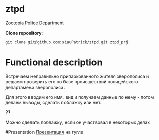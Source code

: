 # ztpd
Zootopia Police Department

**Clone repository**:
```shel
git clone git@github.com:siauPatrick/ztpd.git ztpd_prj
```

# Functional description
Встречаем неправильно припаркованного жителя зверополиса и решаем проверить его 
по базе происшествий полицейского департамена зверополиса.

Для этого вводим его имя, вид и получаем данные по нему - потом делаем выводы, 
сделать поблажку или нет.

**??**

Можно сделать поблажку, если он участвовал в некоторых делах

#Presentation
[Презентация](https://docs.google.com/presentation/d/1AW9VZqwMg4Q3x1UflAanZYGFcUnBpEYYIWvwCCSeKto/edit#slide=id.p) на гугле
